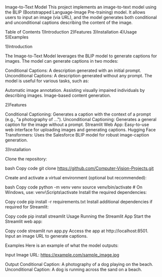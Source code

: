 Image-to-Text Model
This project implements an image-to-text model using the BLIP (Bootstrapped Language-Image Pre-training) model. It allows users to input an image (via URL), and the model generates both conditional and unconditional captions describing the content of the image.

Table of Contents
1)Introduction
2)Features
3)Installation
4)Usage
5)Examples


1)Introduction

The Image-to-Text Model leverages the BLIP model to generate captions for images. The model can generate captions in two modes:

Conditional Captions: A description generated with an initial prompt.
Unconditional Captions: A description generated without any prompt.
The model is useful for various tasks, such as:

Automatic image annotation.
Assisting visually impaired individuals by describing images.
Image-based content generation.

2)Features

Conditional Captioning: Generates a caption with the context of a prompt (e.g., "a photography of ...").
Unconditional Captioning: Generates a general caption for the image without a prompt.
Streamlit Web App: Easy-to-use web interface for uploading images and generating captions.
Hugging Face Transformers: Uses the Salesforce BLIP model for robust image-caption generation.

3)Installation

Clone the repository:

bash
Copy code
git clone https://github.com/Computer-Vision-Projects.git

Create and activate a virtual environment (optional but recommended):

bash
Copy code
python -m venv venv
source venv/bin/activate   # On Windows, use: venv\Scripts\activate
Install the required dependencies:

Copy code
pip install -r requirements.txt
Install additional dependencies if required for Streamlit:

Copy code
pip install streamlit
Usage
Running the Streamlit App
Start the Streamlit web app:

Copy code
streamlit run app.py
Access the app at http://localhost:8501. Input an image URL to generate captions.

Examples
Here is an example of what the model outputs:

Input
Image URL: https://example.com/sample_image.jpg

Output
Conditional Caption: A photography of a dog playing on the beach.
Unconditional Caption: A dog is running across the sand on a beach.
